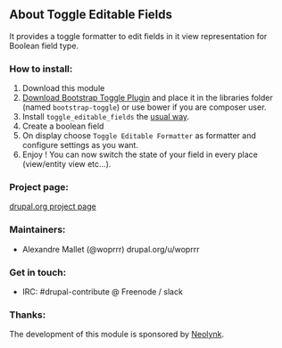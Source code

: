 ## About Toggle Editable Fields

It provides a toggle formatter to edit fields in it view representation 
for Boolean field type.

### How to install:
1. Download this module
2. [Download Bootstrap Toggle Plugin] and place it in the libraries 
folder (named `bootstrap-toggle`) or use bower 
if you are composer user.
3. Install `toggle_editable_fields` the
 [usual way].
4. Create a boolean field
5. On display choose `Toggle Editable Formatter` as formatter and 
configure settings as you want.
6. Enjoy ! You can now switch the state of your field in
 every place (view/entity view etc...).

### Project page:
[drupal.org project page](https://www.drupal.org/project/toggle_editable_fields)

### Maintainers:
+ Alexandre Mallet (@woprrr) drupal.org/u/woprrr

### Get in touch:
 - IRC: #drupal-contribute @ Freenode / slack
 
### Thanks:
 The development of this module is sponsored by [Neolynk].

[Download Bootstrap Toggle Plugin]: https://github.com/minhur/bootstrap-toggle/
[usual way]: https://drupal.org/documentation/install/modules-themes/modules-8
[Neolynk]: http://www.neolynk.fr

